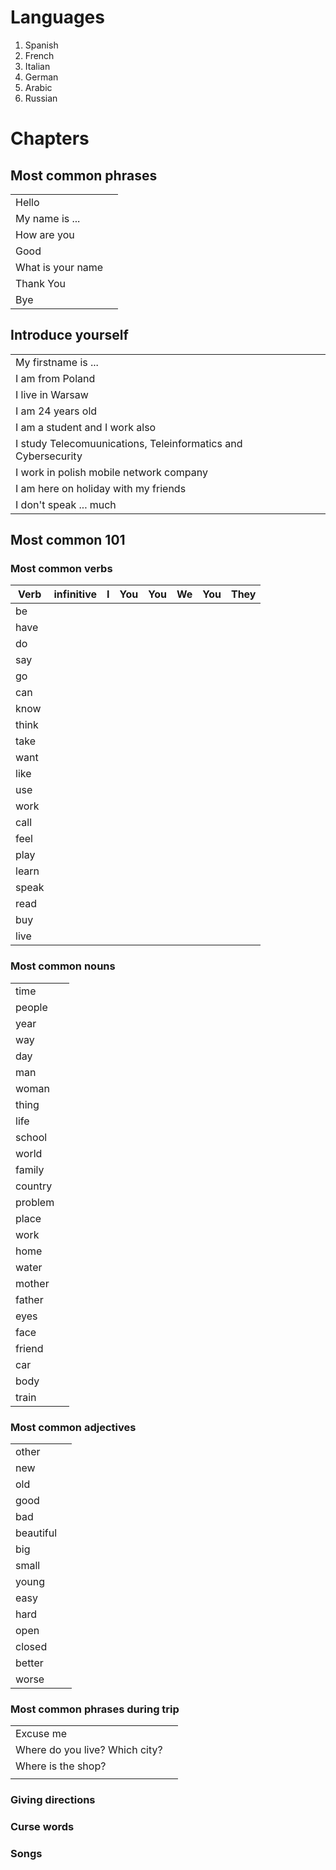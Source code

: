 # Languages
1. Spanish
2. French
3. Italian
4. German
5. Arabic
6. Russian

# Chapters

## Most common phrases
|                   |      |
| ----------------- | ---- |
| Hello             |      |
| My name is ...    |      |
| How are you       |      |
| Good              |      |
| What is your name |      |
| Thank You         |      |
| Bye               |      |

## Introduce yourself
|                                                              |      |
| ------------------------------------------------------------ | ---- |
| My firstname is ...                                          |      |
| I am from Poland                                             |      |
| I live in Warsaw                                             |      |
| I am 24 years old                                            |      |
| I am a student and I work also                               |      |
| I study Telecomuunications, Teleinformatics and Cybersecurity |      |
| I work in polish mobile network company                      |      |
| I am here on holiday with my friends                         |      |
| I don't speak ... much                                       |      |

## Most common 101
### Most common verbs
| Verb  | infinitive | I    | You  | You  | We   | You  | They |
| ----- | ---------- | ---- | ---- | ---- | ---- | ---- | ---- |
| be    |            |      |      |      |      |      |      |
| have  |            |      |      |      |      |      |      |
| do    |            |      |      |      |      |      |      |
| say   |            |      |      |      |      |      |      |
| go    |            |      |      |      |      |      |      |
| can   |            |      |      |      |      |      |      |
| know  |            |      |      |      |      |      |      |
| think |            |      |      |      |      |      |      |
| take  |            |      |      |      |      |      |      |
| want  |            |      |      |      |      |      |      |
| like  |            |      |      |      |      |      |      |
| use   |            |      |      |      |      |      |      |
| work  |            |      |      |      |      |      |      |
| call  |            |      |      |      |      |      |      |
| feel  |            |      |      |      |      |      |      |
| play  |            |      |      |      |      |      |      |
| learn |            |      |      |      |      |      |      |
| speak |            |      |      |      |      |      |      |
| read  |            |      |      |      |      |      |      |
| buy   |            |      |      |      |      |      |      |
| live  |            |      |      |      |      |      |      |

### Most common nouns
|         |      |
| ------- | ---- |
| time    |      |
| people  |      |
| year    |      |
| way     |      |
| day     |      |
| man     |      |
| woman   |      |
| thing   |      |
| life    |      |
| school  |      |
| world   |      |
| family  |      |
| country |      |
| problem |      |
| place   |      |
| work    |      |
| home    |      |
| water   |      |
| mother  |      |
| father  |      |
| eyes    |      |
| face    |      |
| friend  |      |
| car     |      |
| body    |      |
| train   |      |

### Most common adjectives
|           |      |
| --------- | ---- |
| other     |      |
| new       |      |
| old       |      |
| good      |      |
| bad       |      |
| beautiful |      |
| big       |      |
| small     |      |
| young     |      |
| easy      |      |
| hard      |      |
| open      |      |
| closed    |      |
| better    |      |
| worse     |      |

### Most common phrases during trip

|                                |      |
| ------------------------------ | ---- |
| Excuse me                      |      |
| Where do you live? Which city? |      |
| Where is the shop?             |      |
|                                |      |

### Giving directions

### Curse words

### Songs
